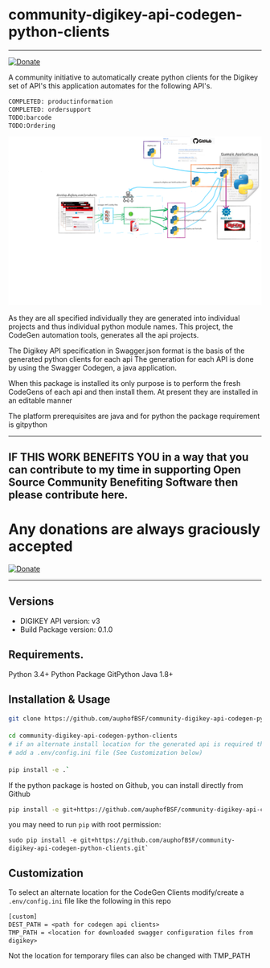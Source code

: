 # community-digikey-api-codegen-python-clients
---------
[![Donate](https://img.shields.io/badge/Donate-PayPal-green.svg)](https://www.paypal.com/cgi-bin/webscr?cmd=_s-xclick&hosted_button_id=ZHPF7ZLDCYEYY&source=url)

A community initiative to automatically create  python clients for the Digikey set of API's 
this application automates for the following API's.

    COMPLETED: productinformation
    COMPLETED: ordersupport
    TODO:barcode
    TODO:Ordering


![Overview Diagram](https://github.com/auphofBSF/community-digikey-api-v3-lite/blob/DEV/docs/overview-community-digikey-api-v3.svg "Overview Diagram")


As they are all specified individually they are generated into individual projects and thus individual python module names. This project, the CodeGen automation tools,  generates  all the api projects.

The Digikey API specification in Swagger.json format is the basis of the generated python clients for each api
The generation for each API is done by using the Swagger Codegen, a java application.

When this package is installed its only purpose is to perform the fresh CodeGens of each api and then install them. At present they are installed in an editable manner

The platform prerequisites are java and for python the package requirement is gitpython

------------
## IF THIS WORK BENEFITS YOU in a way that you can contribute to my time in supporting Open Source Community Benefiting Software then please contribute here. 

# Any donations are always graciously accepted

[![Donate](https://img.shields.io/badge/Donate-PayPal-green.svg)](https://www.paypal.com/cgi-bin/webscr?cmd=_s-xclick&hosted_button_id=ZHPF7ZLDCYEYY&source=url)

---------------------


## Versions
- DIGIKEY API version: v3
- Build Package version: 0.1.0

## Requirements.

Python 3.4+
Python Package GitPython
Java 1.8+

## Installation & Usage

```sh
git clone https://github.com/auphofBSF/community-digikey-api-codegen-python-clients.git

cd community-digikey-api-codegen-python-clients
# if an alternate install location for the generated api is required then
# add a .env/config.ini file (See Customization below)

pip install -e .`
```

If the python package is hosted on Github, you can install directly from Github

```sh
pip install -e git+https://github.com/auphofBSF/community-digikey-api-codegen-python-clients.git/community-digikey-api-codegen-python-clients
```
you may need to run `pip` with root permission: 
```
sudo pip install -e git+https://github.com/auphofBSF/community-digikey-api-codegen-python-clients.git`
```

## Customization

To select an alternate  location for the CodeGen Clients modify/create a `.env/config.ini` file like the following in this repo

```text
[custom]
DEST_PATH = <path for codegen api clients>
TMP_PATH = <location for downloaded swagger configuration files from digikey>
```
Not the location for temporary files can also be changed with TMP_PATH
